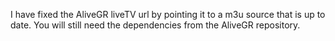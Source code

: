 I have fixed the AliveGR liveTV url by pointing it to a m3u source that is up to date. You will still need the dependencies from the AliveGR repository.
